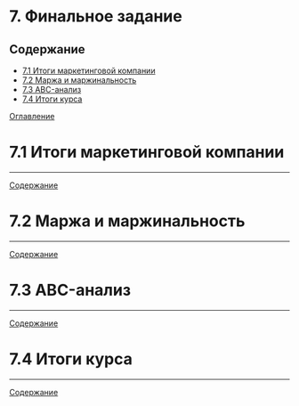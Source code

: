 # 7. Финальное задание

## Содержание

+ [7.1 Итоги маркетинговой компании](#71-итоги-маркетинговой-компании)
+ [7.2 Маржа и маржинальность](#72-маржа-и-маржинальность)
+ [7.3 ABC-анализ](#73-abc-анализ)
+ [7.4 Итоги курса](#74-итоги-курса)

[Оглавление](/SQL_Data/README.md)

# 7.1 Итоги маркетинговой компании

<hr>

[Содержание](#содержание)

# 7.2 Маржа и маржинальность

<hr>

[Содержание](#содержание)

# 7.3 ABC-анализ

<hr>

[Содержание](#содержание)

# 7.4 Итоги курса

<hr>

[Содержание](#содержание)

